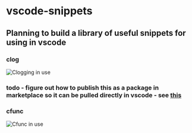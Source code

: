 # vscode-snippets

## Planning to build a library of useful snippets for using in vscode

### clog

![Clogging in use](https://github.com/phillipbarron/vscode-snippets/blob/master/assets/littleClogging.gif?raw=true)

### todo - figure out how to publish this as a package in marketplace so it can be pulled directly in vscode - see [this](https://code.visualstudio.com/api/working-with-extensions/publishing-extension)

### cfunc

![Cfunc in use](https://github.com/phillipbarron/vscode-snippets/blob/master/assets/cfunc.gif?raw=true)